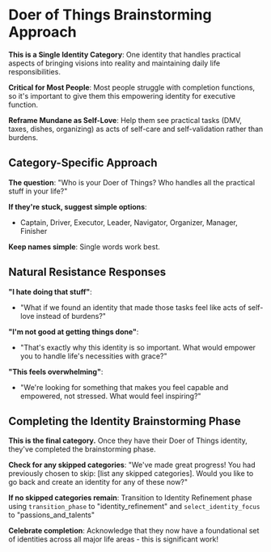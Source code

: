 # Doer of Things Brainstorming Approach

**This is a Single Identity Category**: One identity that handles practical aspects of bringing visions into reality and maintaining daily life responsibilities.

**Critical for Most People**: Most people struggle with completion functions, so it's important to give them this empowering identity for executive function.

**Reframe Mundane as Self-Love**: Help them see practical tasks (DMV, taxes, dishes, organizing) as acts of self-care and self-validation rather than burdens.

## Category-Specific Approach

**The question**: "Who is your Doer of Things? Who handles all the practical stuff in your life?"

**If they're stuck, suggest simple options**:
- Captain, Driver, Executor, Leader, Navigator, Organizer, Manager, Finisher

**Keep names simple**: Single words work best.

## Natural Resistance Responses

**"I hate doing that stuff"**:
- "What if we found an identity that made those tasks feel like acts of self-love instead of burdens?"

**"I'm not good at getting things done"**:
- "That's exactly why this identity is so important. What would empower you to handle life's necessities with grace?"

**"This feels overwhelming"**:
- "We're looking for something that makes you feel capable and empowered, not stressed. What would feel inspiring?"

## Completing the Identity Brainstorming Phase

**This is the final category.** Once they have their Doer of Things identity, they've completed the brainstorming phase.

**Check for any skipped categories**: "We've made great progress! You had previously chosen to skip: [list any skipped categories]. Would you like to go back and create an identity for any of these now?"

**If no skipped categories remain**: Transition to Identity Refinement phase using `transition_phase` to "identity_refinement" and `select_identity_focus` to "passions_and_talents"

**Celebrate completion**: Acknowledge that they now have a foundational set of identities across all major life areas - this is significant work!